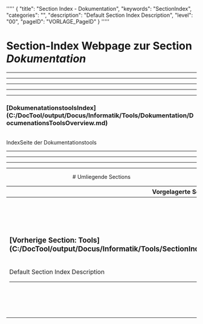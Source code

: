 '''''
{
"title": "Section Index - Dokumentation",
"keywords": "SectionIndex",
"categories": "",
"description": "Default Section Index Description",
"level": "00",
"pageID": "VORLAGE_PageID"
}
'''''


<h1>Section-Index Webpage zur Section <i>Dokumentation</i></h1>

<hr><hr><hr><hr><hr>


<h3>[DokumenatationstoolsIndex](C:/DocTool/output/Docus/Informatik/Tools/Dokumentation/DocumenationsToolsOverview.md)</h3><br>IndexSeite der Dokumentationstools<hr><center><hr><hr><hr> # Umliegende Sections
 </h2><br><table><thead> <tr> <th><center>Vorgelagerte Section</center></th> <th><center>Nachgelagerte Section</center></th></tr></thead><tbody><tr><td><h3>[Vorherige Section: Tools](C:/DocTool/output/Docus/Informatik/Tools/SectionIndex_DocTooloutputDocusInformatikTools.html)</h3><br>Default Section Index Description<hr></td><td><h3>[Nachfolgende Section: Dokumentation](C:/DocTool/content/Docus/Informatik/Tools/Dokumentation/Git/SI_Text_SectionIndex_DocToolcontentDocusInformatikToolsDokumentationGit.md)</h3><br>Default Section Index Description<hr><h3>[Nachfolgende Section: Dokumentation](C:/DocTool/content/Docus/Informatik/Tools/Dokumentation/VS-Code/SI_Text_SectionIndex_DocToolcontentDocusInformatikToolsDokumentationVS-Code.md)</h3><br>Default Section Index Description<hr></td></tr></tbody></table>